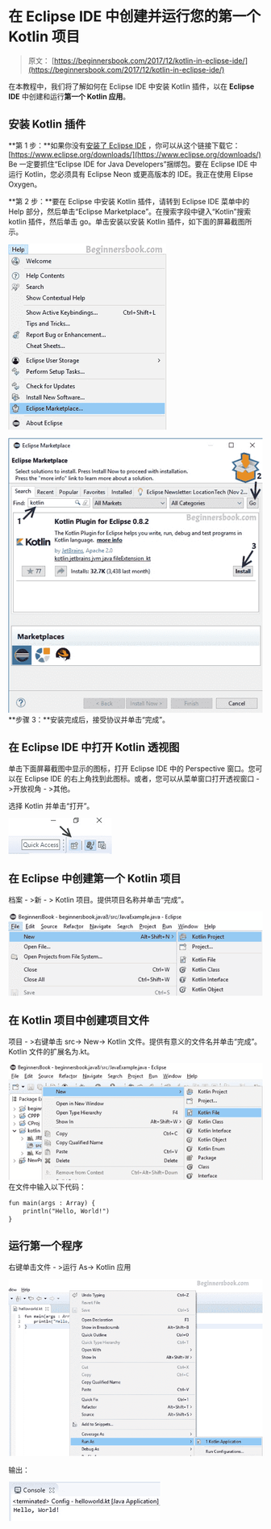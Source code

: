 # 在 Eclipse IDE 中创建并运行您的第一个 Kotlin 项目

> 原文： [https://beginnersbook.com/2017/12/kotlin-in-eclipse-ide/](https://beginnersbook.com/2017/12/kotlin-in-eclipse-ide/)

在本教程中，我们将了解如何在 Eclipse IDE 中安装 Kotlin 插件，以在 **Eclipse IDE** 中创建和运行**第一个 Kotlin 应用**。

## 安装 Kotlin 插件

**第 1 步：**如果你没有[安装了 Eclipse IDE](https://beginnersbook.com/2016/04/how-to-install-eclipse-on-mac-os-x/) ，你可以从这个链接下载它： [https://www.eclipse.org/downloads/](https://www.eclipse.org/downloads/) Be 一定要抓住“Eclipse IDE for Java Developers”捆绑包。要在 Eclipse IDE 中运行 Kotlin，您必须具有 Eclipse Neon 或更高版本的 IDE。我正在使用 Elipse Oxygen。

**第 2 步：**要在 Eclipse 中安装 Kotlin 插件，请转到 Eclipse IDE 菜单中的 Help 部分，然后单击“Eclipse Marketplace”。在搜索字段中键入“Kotlin”搜索 kotlin 插件，然后单击 go。单击安装以安装 Kotlin 插件，如下面的屏幕截图所示。

![Eclipse MarketPlace For Kotlin Installation](img/ba446bec26992de0e00a7c11a0c376c6.jpg)

![Install Kotlin Plugin Eclipse IDE](img/1bd4866f5b5fb43ae381fb2567474325.jpg)
**步骤 3：**安装完成后，接受协议并单击“完成”。

## 在 Eclipse IDE 中打开 Kotlin 透视图

单击下面屏幕截图中显示的图标，打开 Eclipse IDE 中的 Perspective 窗口。您可以在 Eclipse IDE 的右上角找到此图标。或者，您可以从菜单窗口打开透视窗口 - &gt;开放视角 - &gt;其他。

选择 Kotlin 并单击“打开”。

![Eclipse Perspective Kotlin](img/5624d78aa9b4e42df9e48ffba8cd2e9c.jpg)

## 在 Eclipse 中创建第一个 Kotlin 项目

档案 - &gt;新 - &gt; Kotlin 项目。提供项目名称并单击“完成”。

![Kotlin Project](img/8c4e8d230fb428b134d642f18dc0eaa1.jpg)

## 在 Kotlin 项目中创建项目文件

项目 - &gt;右键单击 src-&gt; New-&gt; Kotlin 文件。提供有意义的文件名并单击“完成”。 Kotlin 文件的扩展名为.kt。

![Kotlin File in Kotlin Project](img/c4fe2df4903f5e561efbc5451b5aae30.jpg)
在文件中输入以下代码：

```
fun main(args : Array) {
    println("Hello, World!")
}
```

## 运行第一个程序

右键单击文件 - &gt;运行 As-&gt; Kotlin 应用

![hello world kotlin program](img/19e9078bc54f75946ba584e563b8c17f.jpg)

输出：

![Output First Kotlin Project](img/736cced5ad01f45bdbe86fb25269d3fb.jpg)